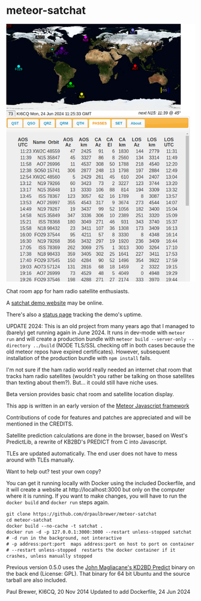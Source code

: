 meteor-satchat
==============

![screenshot of meteor-satchat PASSES tab](./screenshots/Passes-20240624.png)

Chat room app for ham radio satellite enthusiasts.


A [satchat demo website](http://159.65.111.7:3000) may be online. 
 
There's also a [status page](https://drpaulbrewer.github.io/meteor-satchat-demo-uptime) tracking the demo's uptime.

UPDATE 2024:  This is an old project from many years ago that I managed
to (barely) get running again in June 2024.  It runs in dev-mode with `meteor run` and will create 
a production bundle with `meteor build --server-only --directory ../build` (NODE TLS/SSL checking off in both cases because
the old meteor repos have expired certificates). However, 
subsequent installation of the production bundle with `npm install` fails. 

I'm not sure if the ham radio world really needed an internet chat room
that tracks ham radio satellites (wouldn't you rather be talking on those
satellites than texting about them?). But... it could still have niche uses.  

Beta version provides basic chat room and satellite location display.

This app is written in an early version of the  [Meteor Javascript framework](http://www.meteor.com)

Contributions of code for features and patches are appreciated and will be mentioned in the CREDITS.

Satellite prediction calculations are done in the browser, based on West's PredictLib, a rewrite of KB2BD's PREDICT from C into Javascript. 

TLEs are updated automatically. The end user does not have to mess around with TLEs manually. 

Want to help out? test your own copy?

You can get it running locally with Docker using the included Dockerfile,
and it will create a website at http://localhost:3000 but only on the 
computer where it is running.  If you want to make changes, you will have
to run the `docker build` and `docker run` steps again.

```
git clone https://github.com/drpaulbrewer/meteor-satchat
cd meteor-satchat
docker build --no-cache -t satchat .
docker run -d -p 127.0.0.1:3000:3000 --restart unless-stopped satchat
# -d run in the background, not interactive
# -p address:port:port  maps address:port on host to port on container
# --restart unless-stopped  restarts the docker container if it crashes, unless manually stopped

```



Previous version 0.5.0 uses the [John Magliacane's KD2BD Predict](http://www.qsl.net/kd2bd/predict.html) binary on the back end (License: GPL).  That binary for 64 bit Ubuntu and the source tarball are also included.

Paul Brewer, KI6CQ, 20 Nov 2014
Updated to add Dockerfile, 24 Jun 2024
